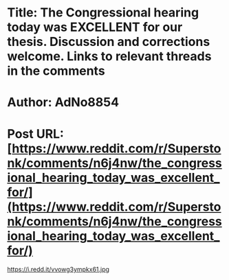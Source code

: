# Title: The Congressional hearing today was EXCELLENT for our thesis. Discussion and corrections welcome. Links to relevant threads in the comments
# Author: AdNo8854
# Post URL: [https://www.reddit.com/r/Superstonk/comments/n6j4nw/the_congressional_hearing_today_was_excellent_for/](https://www.reddit.com/r/Superstonk/comments/n6j4nw/the_congressional_hearing_today_was_excellent_for/)


https://i.redd.it/vvowg3ympkx61.jpg